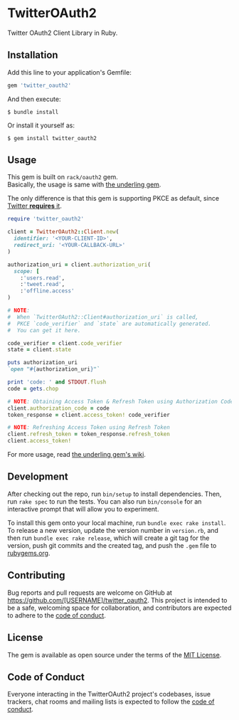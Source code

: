 # TwitterOAuth2

Twitter OAuth2 Client Library in Ruby.

## Installation

Add this line to your application's Gemfile:

```ruby
gem 'twitter_oauth2'
```

And then execute:

    $ bundle install

Or install it yourself as:

    $ gem install twitter_oauth2

## Usage

This gem is built on `rack/oauth2` gem.   
Basically, the usage is same with [the underling gem](https://github.com/nov/rack-oauth2/wiki).

The only difference is that this gem is supporting PKCE as default, since [Twitter **requires** it](https://developer.twitter.com/en/docs/twitter-api/oauth2).

```ruby
require 'twitter_oauth2'

client = TwitterOAuth2::Client.new(
  identifier: '<YOUR-CLIENT-ID>',
  redirect_uri: '<YOUR-CALLBACK-URL>'
)

authorization_uri = client.authorization_uri(
  scope: [
    :'users.read',
    :'tweet.read',
    :'offline.access'
)

# NOTE:
#  When `TwitterOAuth2::Client#authorization_uri` is called,
#  PKCE `code_verifier` and `state` are automatically generated.
#  You can get it here.

code_verifier = client.code_verifier
state = client.state

puts authorization_uri
`open "#{authorization_uri}"`

print 'code: ' and STDOUT.flush
code = gets.chop

# NOTE: Obtaining Access Token & Refresh Token using Authorization Code
client.authorization_code = code
token_response = client.access_token! code_verifier

# NOTE: Refreshing Access Token using Refresh Token
client.refresh_token = token_response.refresh_token
client.access_token!
```

For more usage, read [the underling gem's wiki](https://github.com/nov/rack-oauth2/wiki).

## Development

After checking out the repo, run `bin/setup` to install dependencies. Then, run `rake spec` to run the tests. You can also run `bin/console` for an interactive prompt that will allow you to experiment.

To install this gem onto your local machine, run `bundle exec rake install`. To release a new version, update the version number in `version.rb`, and then run `bundle exec rake release`, which will create a git tag for the version, push git commits and the created tag, and push the `.gem` file to [rubygems.org](https://rubygems.org).

## Contributing

Bug reports and pull requests are welcome on GitHub at https://github.com/[USERNAME]/twitter_oauth2. This project is intended to be a safe, welcoming space for collaboration, and contributors are expected to adhere to the [code of conduct](https://github.com/[USERNAME]/twitter_oauth2/blob/master/CODE_OF_CONDUCT.md).

## License

The gem is available as open source under the terms of the [MIT License](https://opensource.org/licenses/MIT).

## Code of Conduct

Everyone interacting in the TwitterOAuth2 project's codebases, issue trackers, chat rooms and mailing lists is expected to follow the [code of conduct](https://github.com/[USERNAME]/twitter_oauth2/blob/master/CODE_OF_CONDUCT.md).
